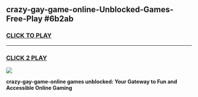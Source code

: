 
## crazy-gay-game-online-Unblocked-Games-Free-Play #6b2ab
<h3>
<a href="https://us.freeplayer.one?title=crazy-gay-game-online&ref=9M">CLICK TO PLAY</a></h3>
<hr>

<h3>
<a href="https://us.freeplayer.one?title=crazy-gay-game-online&ref=9M">CLICK 2 PLAY</a>
  
</h3>

<a href="https://us.freeplayer.one?title=crazy-gay-game-online&ref=9M"><img src="https://clearcache.store/games.png"></a>


**crazy-gay-game-online games unblocked: Your Gateway to Fun and Accessible Online Gaming**
